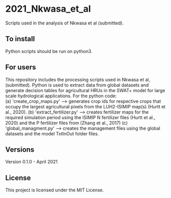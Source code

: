 # 2021_Nkwasa_et_al

Scripts used in the analysis of Nkwasa et al (submitted).

## To install
Python scripts should be run on python3.

## For users
This repository includes the processing  scripts used in Nkwasa et al, (submitted). Python is used to extract data from global datasets and generate decision tables for agricultural HRUs in the SWAT+ model 
for large scale hydrological applications.
For the python code:  
 (a) 'create_crop_maps.py' --> generates crop ids for respective crops that occupy the largest agricultural pixels from the LUH2-ISIMIP map(s) (Hurtt et al., 2020).
 (b) 'extract_fertilizer.py' --> creates fertilizer maps for the required simulation period using the ISIMIP N fertilizer files (Hurtt et al., 2020)  and the P fertilizer files from (Zhang et al., 2017) 
 (c) 'global_managment.py' --> creates the management files using the global datasets and the model TxtInOut folder files. 


## Versions
Version 0.1.0 - April 2021 

## License
This project is licensed under the MIT License.

